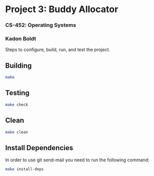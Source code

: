 # Project 3: Buddy Allocator
### CS-452: Operating Systems
### Kadon Boldt

Steps to configure, build, run, and test the project.

## Building

```bash
make
```

## Testing

```bash
make check
```

## Clean

```bash
make clean
```

## Install Dependencies

In order to use git send-mail you need to run the following command:

```bash
make install-deps
```
